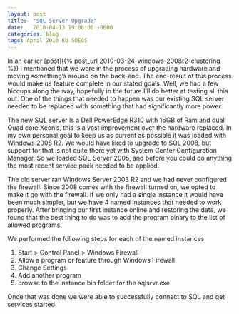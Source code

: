 ```yaml
---
layout: post
title:  "SQL Server Upgrade"
date:   2010-04-13 19:08:00 -0600
categories: blog
tags: April 2010 KU SOECS
---
```

In an earlier [post]({% post_url 2010-03-24-windows-2008r2-clustering %}) I mentioned that we were in the process of upgrading hardware and moving something’s around on the back-end. The end-result of this process would make us feature complete in our stated goals. Well, we had a few hiccups along the way, hopefully in the future I’ll do better at testing all this out. One of the things that needed to happen was our existing SQL server needed to be replaced with something that had significantly more power.

The new SQL server is a Dell PowerEdge R310 with 16GB of Ram and dual Quad core Xeon’s, this is a vast improvement over the hardware replaced. In my own personal goal to keep us as current as possible it was loaded with Windows 2008 R2. We would have liked to upgrade to SQL 2008, but support for that is not quite there yet with System Center Configuration Manager. So we loaded SQL Server 2005, and before you could do anything the most recent service pack needed to be applied.

The old server ran Windows Server 2003 R2 and we had never configured the firewall. Since 2008 comes with the firewall turned on, we opted to make it go with the firewall. If we only had a single instance it would have been much simpler, but we have 4 named instances that needed to work properly. After bringing our first instance online and restoring the data, we found that the best thing to do was to add the program binary to the list of allowed programs.

We performed the following steps for each of the named instances:

1. Start > Control Panel > Windows Firewall
2. Allow a program or feature through Windows Firewall
3. Change Settings
4. Add another program
5. browse to the instance bin folder for the sqlsrvr.exe

Once that was done we were able to successfully connect to SQL and get services started.
